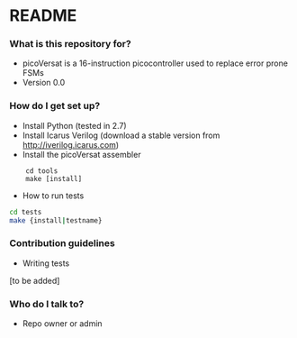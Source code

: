 # README #

### What is this repository for? ###

* picoVersat is a 16-instruction picocontroller used to replace error prone FSMs 
* Version 0.0


### How do I get set up? ###

* Install Python (tested in 2.7)
* Install Icarus Verilog (download a stable version from http://iverilog.icarus.com)
* Install the picoVersat assembler 

```
    cd tools
    make [install]
```

* How to run tests

``` bash
cd tests
make {install|testname}
```

### Contribution guidelines ###

* Writing tests

[to be added]


### Who do I talk to? ###

* Repo owner or admin
